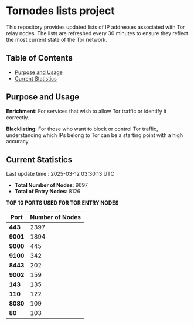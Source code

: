 # Tornodes lists project

This repository provides updated lists of IP addresses associated with Tor relay nodes. The lists are refreshed every 30 minutes to ensure they reflect the most current state of the Tor network.

## Table of Contents

- [Purpose and Usage](#purpose-and-usage)
- [Current Statistics](#current-statistics)


## Purpose and Usage

**Enrichment**: For services that wish to allow Tor traffic or identify it correctly.

**Blacklisting**: For those who want to block or control Tor traffic, understanding which IPs belong to Tor can be a starting point with a high accuracy.

## Current Statistics

Last update time : 2025-03-12 03:30:13 UTC

- **Total Number of Nodes**: 9697
- **Total of Entry Nodes**: 8126

**TOP 10 PORTS USED FOR TOR ENTRY NODES**

| **Port** | **Number of Nodes** |
|------|-----------------|
| **443**   | 2397  |
| **9001**   | 1894  |
| **9000**   | 445  |
| **9100**   | 342  |
| **8443**   | 202  |
| **9002**   | 159  |
| **143**   | 135  |
| **110**   | 122  |
| **8080**   | 109  |
| **80**   | 103  |

